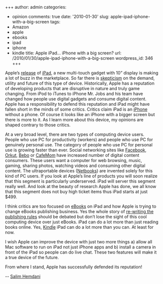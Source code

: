 +++
author: admin
categories:
- opinion
comments: true
date: '2010-01-30'
slug: apple-ipad-iphone-with-a-big-screen
tags:
- Amazon
- apple
- ebooks
- ipad
- iphone
- kindle
title: Apple iPad... iPhone with a big screen?
url: /2010/01/30/apple-ipad-iphone-with-a-big-screen
wordpress_id: 346
+++


Apple’s [release](http://online.wsj.com/article/SB10001424052748704094304575029230041284668.html) of [iPad](http://www.apple.com/ipad/), a new multi-touch gadget with 10” display is making a lot of buzz in the marketplace. So far there is [skepticism](http://asia.cnet.com/reviews/notebooks/0,39050488,45194788p,00.htm#mainreview) on the demand, utility and future of this type of device. Historically, Apple has a reputation of developing products that are disruptive in nature and truly game changing. From iPod to iTunes to iPhone Mr. Jobs and his team have changed how people use digital gadgets and consume digital content. Apple has a responsibility to defend this reputation and iPad might have fallen short in the minds of some critics. Critics claim iPad is an [iPhone ](http://www.apple.com/iphone/)without a phone. Of course it looks like an iPhone with a bigger screen but there is more to it. As I learn more about this device, my opinions are shaped contrary to those critics.

At a very broad level, there are two types of computing device users. People who use PC for productivity (workers) and people who use PC for genuinely personal use. The category of people who use PC for personal use is growing faster than ever. Social networking sites like [Facebook](http://www.facebook.com/), [Orkut](http://www.orkut.com/Signup), [Bebo](http://www.bebo.com/) or [CafeMom](http://www.cafemom.com/) have increased number of digital content consumers. These users want a computer for web browsing, music, gaming, sharing photos, watching videos and consuming other digital content. The ultraportable devices ([Netbooks](http://en.wikipedia.org/wiki/Netbook)) are invented solely for this kind of PC users. If you look at Apple’s line of products you will soon realize that this segment is particularly underserved. iPad will server this segment really well. And look at the beauty of research Apple has done, we all know that this segment does not buy high ticket items thus iPad starts at just $499.

I think critics are too focused on [eBooks](http://en.wikipedia.org/wiki/E-book) on iPad and how Apple is trying to change eBooks publishing business. Yes the whole story of [re-writing the publishing rules](http://online.wsj.com/article/SB10001424052748703906204575027503731077976.html) should be debated but don’t lose the sight of this cool computing device over just eBooks. iPad can do a lot more than just reading books online. Yes, [Kindle](http://www.amazon.com/Kindle-Wireless-Reading-Device-Display/dp/B00154JDAI) iPad can do a lot more than you can. At least for now.

I wish Apple can improve the device with just two more things a) allow all Mac software to run on iPad not just iPhone apps and b) install a camera in front of the iPad so people can do live chat. These two features will make it a true device of the future.

From where I stand, Apple has successfully defended its reputation!

-- [Salim Hemdani](http://twitter.com/shemdani)
